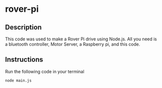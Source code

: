 # rover-pi

## Description

This code was used to make a Rover Pi drive using Node.js. All you need is a bluetooth controller, Motor Server, a Raspberry pi, and this code.

## Instructions

Run the following code in your terminal

```
node main.js
```
